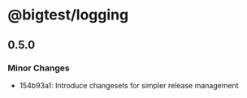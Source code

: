 # @bigtest/logging

## 0.5.0
### Minor Changes

- 154b93a1: Introduce changesets for simpler release management
